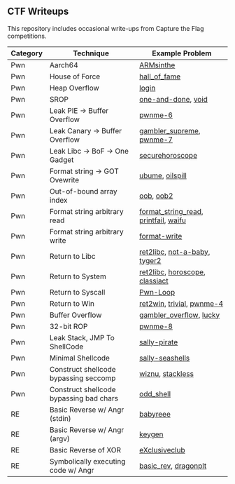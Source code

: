 ## CTF Writeups

This repository includes occasional write-ups from Capture the Flag competitions. 


| Category | Technique | Example Problem | 
|----------|-----------|-----------------|
| Pwn      | Aarch64        | [ARMsinthe](hackappatoi/ARMsinthe) |
| Pwn      | House of Force | [hall_of_fame](seetf/hall_of_fame) |
| Pwn      | Heap Overflow  | [login](ductf/login) |
| Pwn      | SROP | [one-and-done](tamu_ctf/one-and-done), [void](tamu_ctf/void)|
| Pwn      | Leak PIE -> Buffer Overflow    | [pwnme-6](bluehens/pwnme-6) |
| Pwn      | Leak Canary -> Buffer Overflow | [gambler_supreme](b01lers_ctf/pwn-gamblers_supreme), [pwnme-7](bluehens/pwnme-7) |
| Pwn      | Leak Libc -> BoF -> One Gadget | [securehoroscope](sdctf/securehoroscope)|
| Pwn      | Format string -> GOT Ovewrite | [ubume](crew_ctf/ubume), [oilspill](sdctf/oilspill)|
| Pwn      | Out-of-bound array index | [oob](access_denied/oob), [oob2](access_denied/oob2) |
| Pwn      | Format string arbitrary read  | [format_string_read](access_denied/format_string_read), [printfail](sdctf/printfail), [waifu](lit-ctf/waifu)|
| Pwn      | Format string arbitrary write | [format-write](access_denied/format-write) |
| Pwn      | Return to Libc 			   | [ret2libc](access_denied/ret2libc), [not-a-baby](hackarmour/not-a-baby), [tyger2](lit-ctf/tyger2) |
| Pwn      | Return to System			   | [ret2libc](access_denied/ret2system), [horoscope](sdctf/horoscope), [classiact](umdctf/classicact) |
| Pwn      | Return to Syscall			   | [Pwn-Loop](ctf_24hr/Pwn-Loop) |
| Pwn      | Return to Win				   | [ret2win](access_denied/ret2win), [trivial](tamu_ctf/trivial), [pwnme-4](bluehens/pwnme-4)  |
| Pwn      | Buffer Overflow			   | [gambler_overflow](b01lers_ctf/gambler_overflow), [lucky](tamu_ctf/lucky) |
| Pwn      | 32-bit ROP                    | [pwnme-8](bluehens/pwnme-8) |
| Pwn      | Leak Stack, JMP To ShellCode  | [sally-pirate](bluehens/sally-pirate) |
| Pwn      | Minimal Shellcode             | [sally-seashells](bluehens/sally-seashells) |
| Pwn      | Construct shellcode bypassing seccomp		   | [wiznu](crew_ctf/wiznu), [stackless](nahamcon_ctf/stackless) |
| Pwn      | Construct shellcode bypassing bad chars       | [odd_shell](uiuctf/odd_shell) |
| RE       | Basic Reverse w/ Angr (stdin) | [babyreee](seetf/babyreeee) |
| RE       | Basic Reverse w/ Angr (argv)  | [keygen](shellctf/keygen)	 |
| RE       | Basic Reverse of XOR          | [eXclusiveclub](hackappatoi/eXclusiveclub) |
| RE       | Symbolically executing code w/ Angr | [basic_rev](byuctf/basic_rev), [dragonplt](umdctf/dragonplt) |


